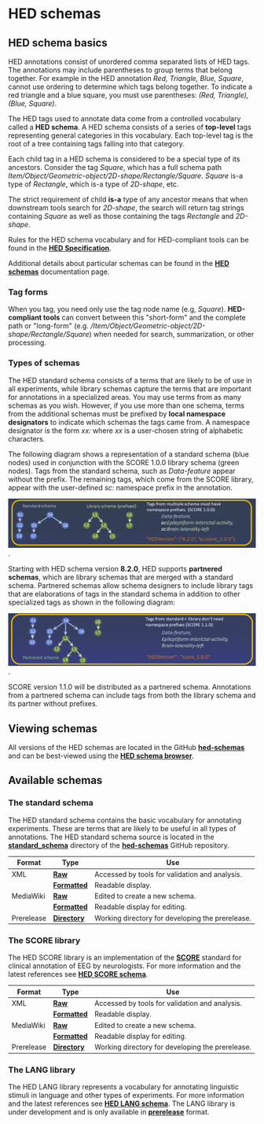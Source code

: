 # HED schemas

## HED schema basics

HED annotations consist of unordered comma separated lists of HED tags.
The annotations may include parentheses to group terms that belong together.
For example in the HED annotation *Red, Triangle, Blue, Square*,
cannot use ordering to determine which tags belong together.
To indicate a red triangle and a blue square, you must use parentheses:
*(Red, Triangle), (Blue, Square)*.

The HED tags used to annotate data come from a controlled vocabulary
called a **HED schema**. A HED schema consists of a series of **top-level** tags representing
general categories in this vocabulary.
Each top-level tag is the root of a tree containing tags falling into that category.

Each child tag in a HED schema is considered to be a special type of its ancestors.
Consider the tag *Square*, which has a full schema path
*Item/Object/Geometric-object/2D-shape/Rectangle/Square*.
*Square* is-a type of *Rectangle*, which is-a type of *2D-shape*, etc.

The strict requirement of child **is-a** type of any ancestor
means that when downstream tools search for *2D-shape*, 
the search will return tag strings containing *Square* as well as those 
containing the tags *Rectangle* and *2D-shape*.

Rules for the HED schema vocabulary and for HED-compliant tools can be found in the
[**HED Specification**](https://www.hedtags.org/hed-specification/).

Additional details about particular schemas can be found in the
[**HED schemas**](https://hed-schemas.readthedocs.io/en/latest/index.html) documentation page.

### Tag forms

When you tag, you need only use the tag node name (e.g, *Square*).
**HED-compliant tools** can convert between this "short-form" and the complete path or "long-form" 
(e.g. */Item/Object/Geometric-object/2D-shape/Rectangle/Square*) 
when needed for search, summarization, or other processing.

### Types of schemas

The HED standard schema consists of a terms that are likely to be of use in all experiments,
while library schemas capture the terms that are important for annotations in a specialized areas.
You may use terms from as many schemas as you wish.
However, if you use more than one schema, terms from the additional schemas must be prefixed
by **local namespace designators** to indicate which schemas the tags came from.
A namespace designator is the form *xx:* where *xx* is a user-chosen string of alphabetic characters.

The following diagram shows a representation of a standard schema (blue nodes) used in
conjunction with the SCORE 1.0.0 library schema (green nodes).
Tags from the standard schema, such as *Data-feature* appear without the prefix.
The remaining tags, which come from the SCORE library, 
appear with the user-defined *sc:* namespace prefix in the annotation.

![separate schemas](./_static/images/standardPlusLibrary.png).  

Starting with HED schema version **8.2.0**, HED supports **partnered schemas**,
which are library schemas that are merged with a standard schema.
Partnered schemas allow schema designers to include library
tags that are elaborations of tags in the standard schema in addition to other
specialized tags as shown in the following diagram:

![partnered schemas](./_static/images/partneredSchema.png).

SCORE version 1.1.0 will be distributed as a partnered schema.
Annotations from a partnered schema can include tags from both the library schema
and its partner without prefixes.

## Viewing schemas

All versions of the HED schemas are located in the GitHub
[**hed-schemas**](https://github.com/hed-standard/hed-schemas)
and can be best-viewed using the [**HED schema browser**](https://www.hedtags.org/hed_schema_browser/).

## Available schemas

### The standard schema

The HED standard schema contains the basic vocabulary for annotating experiments.
These are terms that are likely to be useful in all types of annotations.
The HED standard schema source is located in the 
[**standard_schema**](https://github.com/hed-standard/hed-schemas/tree/main/standard_schema)
directory of the [**hed-schemas**](https://github.com/hed-standard/hed-schemas) GitHub repository.

| Format     | Type | Use | 
|------------| ---- | ---- | 
| XML        |  [**Raw**](https://raw.githubusercontent.com/hed-standard/hed-schemas/main/standard_schema/hedxml/HED8.2.0.xml) | Accessed by tools for validation and analysis. |  
|            | [**Formatted**](https://github.com/hed-standard/hed-schemas/blob/main/standard_schema/hedxml/HED8.2.0.xml) | Readable display. |
| MediaWiki  | [**Raw**](https://raw.githubusercontent.com/hed-standard/hed-schemas/main/standard_schema/hedwiki/HED8.1.0.mediawiki) | Edited to create a new schema. |  
|            | [**Formatted**](https://github.com/hed-standard/hed-schemas/blob/main/standard_schema/hedwiki/HED8.1.0.mediawiki) |  Readable display for editing. |
| Prerelease | [**Directory**](https://github.com/hed-standard/hed-schemas/tree/main/library_schemas/score/prerelease) |  Working directory for developing the prerelease. |

### The SCORE library

The HED SCORE library is an implementation of the [**SCORE**](https://www.sciencedirect.com/science/article/pii/S1388245717309069) standard for clinical annotation of EEG by neurologists.
For more information and the latest references see 
[**HED SCORE schema**](https://github.com/hed-standard/hed-schemas/blob/main/library_schemas/score/README.md).

| Format     | Type | Use | 
|------------| ---- | ---- | 
| XML        |  [**Raw**](https://raw.githubusercontent.com/hed-standard/hed-schemas/main/library_schemas/score/hedxml/HED_score_1.1.0.xml) | Accessed by tools for validation and analysis. |  
|            | [**Formatted**](https://github.com/hed-standard/hed-schemas/blob/main/library_schemas/score/hedxml/HED_score_1.1.0.xml) | Readable display. |
| MediaWiki  | [**Raw**](https://raw.githubusercontent.com/hed-standard/hed-schemas/main/library_schemas/score/hedwiki/HED_score_1.1.0.mediawiki) | Edited to create a new schema. |  
|            | [**Formatted**](https://github.com/hed-standard/hed-schemas/blob/main/library_schemas/score/hedwiki/HED_score_1.1.0.mediawiki) |  Readable display for editing. |
| Prerelease | [**Directory**](https://github.com/hed-standard/hed-schemas/tree/main/library_schemas/score/prerelease) |  Working directory for developing the prerelease. |

### The LANG library

The HED LANG library represents a vocabulary for annotating linguistic stimuli in language and other
types of experiments.
For more information and the latest references see 
[**HED LANG schema**](https://github.com/hed-standard/hed-schemas/blob/main/library_schemas/lang/README.md).
The LANG library is under development and is only available in 
[**prerelease**](https://github.com/hed-standard/hed-schemas/tree/main/library_schemas/lang/prerelease) format.

